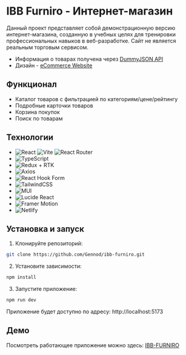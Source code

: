 # IBB Furniro - Интернет-магазин

Данный проект представляет собой демонстрационную версию интернет-магазина,
созданную в учебных целях для тренировки профессиональных навыков в
веб-разработке. Сайт не является реальным торговым сервисом.

- Информация о товарах получена через
  [DummyJSON API](https://dummyjson.com/products)
- Дизайн -
  [eCommerce Website](https://www.figma.com/community/file/1252561852327562039/ecommerce-website-web-page-design-ui-kit-interior-landing-page)

## Функционал

- Каталог товаров с фильтрацией по категориям/цене/рейтингу
- Подробные карточки товаров
- Корзина покупок
- Поиск по товарам

## Технологии

- ![React](https://img.shields.io/badge/react-%2320232a.svg?style=for-the-badge&logo=react&logoColor=%2361DAFB)
  ![Vite](https://img.shields.io/badge/vite-%23646CFF.svg?style=for-the-badge&logo=vite&logoColor=white)
  ![React Router](https://img.shields.io/badge/React_Router-CA4245?style=for-the-badge&logo=react-router&logoColor=white)
- ![TypeScript](https://img.shields.io/badge/typescript-%23007ACC.svg?style=for-the-badge&logo=typescript&logoColor=white)
- ![Redux + RTK](https://img.shields.io/badge/redux-%23593d88.svg?style=for-the-badge&logo=redux&logoColor=white)
- ![Axios](https://img.shields.io/badge/Axios-5A29E4?style=for-the-badge&logo=axios&logoColor=white)
- ![React Hook Form](https://img.shields.io/badge/React%20Hook%20Form-%23EC5990.svg?style=for-the-badge&logo=reacthookform&logoColor=white)
- ![TailwindCSS](https://img.shields.io/badge/tailwindcss-%2338B2AC.svg?style=for-the-badge&logo=tailwind-css&logoColor=white)
- ![MUI](https://img.shields.io/badge/MUI-%230081CB.svg?style=for-the-badge&logo=mui&logoColor=white)
- ![Lucide React](https://img.shields.io/badge/Lucide_React-F56565?style=for-the-badge)
- ![Framer Motion](https://img.shields.io/badge/Motion-EF2D5E?style=for-the-badge&logo=framer&logoColor=white)
- ![Netlify](https://img.shields.io/badge/netlify-%23000000.svg?style=for-the-badge&logo=netlify&logoColor=#00C7B7)

## Установка и запуск

1. Клонируйте репозиторий:

```bash
git clone https://github.com/Gennod/ibb-furniro.git
```

2. Установите зависимости:

```bash
npm install
```

3. Запустите приложение:

```bash
npm run dev
```

Приложение будет доступно по адресу: http://localhost:5173

## Демо

Посмотреть работающее приложение можно здесь:
[IBB-FURNIRO](https://ibb-furniro.netlify.app)

